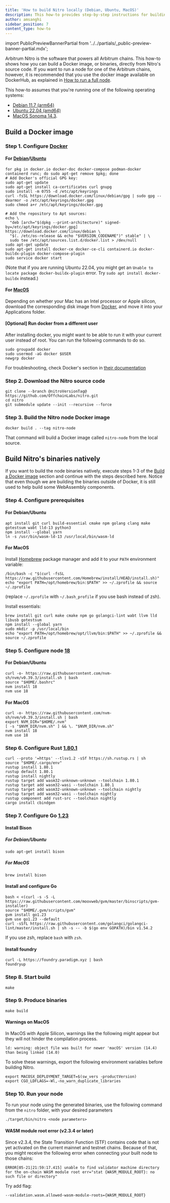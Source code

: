 ```yaml
---
title: 'How to build Nitro locally (Debian, Ubuntu, MacOS)'
description: This how-to provides step-by-step instructions for building Nitro locally using Docker on Debian, Ubuntu, or MacOS.
author: amsanghi
sidebar_position: 7
content_type: how-to
---
```


import PublicPreviewBannerPartial from '../../partials/_public-preview-banner-partial.mdx';

<PublicPreviewBannerPartial />

Arbitrum Nitro is the software that powers all Arbitrum chains. This how-to shows how you can build a Docker image, or binaries, directly from Nitro's source code. If you want to run a node for one of the Arbitrum chains, however, it is recommended that you use the docker image available on DockerHub, as explained in [How to run a full node](/run-arbitrum-node/03-run-full-node.md).

This how-to assumes that you're running one of the following operating systems:

- [Debian 11.7 (arm64)](https://cdimage.debian.org/cdimage/archive/11.7.0/arm64/iso-cd/debian-11.7.0-arm64-netinst.iso)
- [Ubuntu 22.04 (amd64)](https://releases.ubuntu.com/22.04.2/ubuntu-22.04.2-desktop-amd64.iso)
- [MacOS Sonoma 14.3](https://developer.apple.com/documentation/macos-release-notes/macos-14_3-release-notes).

## Build a Docker image

### Step 1. Configure [Docker](https://docs.docker.com/engine/install)

#### For [Debian](https://docs.docker.com/engine/install/debian)/[Ubuntu](https://docs.docker.com/engine/install/ubuntu)

```shell
for pkg in docker.io docker-doc docker-compose podman-docker containerd runc; do sudo apt-get remove $pkg; done
# Add Docker's official GPG key:
sudo apt-get update
sudo apt-get install ca-certificates curl gnupg
sudo install -m 0755 -d /etc/apt/keyrings
curl -fsSL https://download.docker.com/linux/debian/gpg | sudo gpg --dearmor -o /etc/apt/keyrings/docker.gpg
sudo chmod a+r /etc/apt/keyrings/docker.gpg

# Add the repository to Apt sources:
echo \
  "deb [arch="$(dpkg --print-architecture)" signed-by=/etc/apt/keyrings/docker.gpg] https://download.docker.com/linux/debian \
  "$(. /etc/os-release && echo "$VERSION_CODENAME")" stable" | \
  sudo tee /etc/apt/sources.list.d/docker.list > /dev/null
sudo apt-get update
sudo apt-get install docker-ce docker-ce-cli containerd.io docker-buildx-plugin docker-compose-plugin
sudo service docker start
```

(Note that if you are running Ubuntu 22.04, you might get an `Unable to locate package docker-buildx-plugin` error. Try `sudo apt install docker-buildx` instead.)

#### For [MacOS](https://docs.docker.com/desktop/install/mac-install/)

Depending on whether your Mac has an Intel processor or Apple silicon, download the corresponding disk image from [Docker](https://docs.docker.com/desktop/install/mac-install/), and move it into your Applications folder.

#### [Optional] Run docker from a different user

After installing docker, you might want to be able to run it with your current user instead of root. You can run the following commands to do so.

```shell
sudo groupadd docker
sudo usermod -aG docker $USER
newgrp docker
```

For troubleshooting, check Docker's section in [their documentation](https://docs.docker.com/engine/install/linux-postinstall/#manage-docker-as-a-non-root-user)

### Step 2. Download the Nitro source code

```shell
git clone --branch @nitroVersionTag@ https://github.com/OffchainLabs/nitro.git
cd nitro
git submodule update --init --recursive --force
```

### Step 3. Build the Nitro node Docker image

```shell
docker build . --tag nitro-node
```

That command will build a Docker image called `nitro-node` from the local source.

## Build Nitro's binaries natively

If you want to build the node binaries natively, execute steps 1-3 of the [Build a Docker image](#build-a-docker-image) section and continue with the steps described here. Notice that even though we are building the binaries outside of Docker, it is still used to help build some WebAssembly components.

### Step 4. Configure prerequisites

#### For Debian/Ubuntu

```shell
apt install git curl build-essential cmake npm golang clang make gotestsum wabt lld-13 python3
npm install --global yarn
ln -s /usr/bin/wasm-ld-13 /usr/local/bin/wasm-ld
```

#### For MacOS

Install [Homebrew](https://brew.sh/) package manager and add it to your `PATH` environment variable:

```shell
/bin/bash -c "$(curl -fsSL https://raw.githubusercontent.com/Homebrew/install/HEAD/install.sh)"
echo "export PATH=/opt/homebrew/bin:$PATH" >> ~/.zprofile && source ~/.zprofile
```

(replace `~/.zprofile` with `~/.bash_profile` if you use bash instead of zsh).

Install essentials:

```shell
brew install git curl make cmake npm go golangci-lint wabt llvm lld libusb gotestsum
npm install --global yarn
sudo mkdir -p /usr/local/bin
echo "export PATH=/opt/homebrew/opt/llvm/bin:$PATH" >> ~/.zprofile && source ~/.zprofile
```

### Step 5. Configure node [18](https://github.com/nvm-sh/nvm)

#### For Debian/Ubuntu

```shell
curl -o- https://raw.githubusercontent.com/nvm-sh/nvm/v0.39.3/install.sh | bash
source "$HOME/.bashrc"
nvm install 18
nvm use 18
```

#### For MacOS

```shell
curl -o- https://raw.githubusercontent.com/nvm-sh/nvm/v0.39.3/install.sh | bash
export NVM_DIR="$HOME/.nvm"
[ -s "$NVM_DIR/nvm.sh" ] && \. "$NVM_DIR/nvm.sh"
nvm install 18
nvm use 18
```

### Step 6. Configure Rust [1.80.1](https://www.rust-lang.org/tools/install)

```shell
curl --proto '=https' --tlsv1.2 -sSf https://sh.rustup.rs | sh
source "$HOME/.cargo/env"
rustup install 1.80.1
rustup default 1.80.1
rustup install nightly
rustup target add wasm32-unknown-unknown --toolchain 1.80.1
rustup target add wasm32-wasi --toolchain 1.80.1
rustup target add wasm32-unknown-unknown --toolchain nightly
rustup target add wasm32-wasi --toolchain nightly
rustup component add rust-src --toolchain nightly
cargo install cbindgen
```

### Step 7. Configure Go [1.23](https://github.com/moovweb/gvm)

#### Install Bison

##### For Debian/Ubuntu

```shell
sudo apt-get install bison
```

##### For MacOS

```shell
brew install bison
```

#### Install and configure Go

```shell
bash < <(curl -s -S -L https://raw.githubusercontent.com/moovweb/gvm/master/binscripts/gvm-installer)
source "$HOME/.gvm/scripts/gvm"
gvm install go1.23
gvm use go1.23 --default
curl -sSfL https://raw.githubusercontent.com/golangci/golangci-lint/master/install.sh | sh -s -- -b $(go env GOPATH)/bin v1.54.2
```

If you use zsh, replace `bash` with `zsh`.

#### Install foundry

```shell
curl -L https://foundry.paradigm.xyz | bash
foundryup
```

### Step 8. Start build

```shell
make
```

### Step 9. Produce binaries

```shell
make build
```

#### Warnings on MacOS

In MacOS with Apple Silicon, warnings like the following might appear but they will not hinder the compilation process.

```
ld: warning: object file was built for newer 'macOS' version (14.4) than being linked (14.0)
```

To solve these warnings, export the following environment variables before building Nitro.

```
export MACOSX_DEPLOYMENT_TARGET=$(sw_vers -productVersion)
export CGO_LDFLAGS=-Wl,-no_warn_duplicate_libraries
```

### Step 10. Run your node

To run your node using the generated binaries, use the following command from the `nitro` folder, with your desired parameters

```shell
./target/bin/nitro <node parameters>
```

#### WASM module root error (v2.3.4 or later)

Since v2.3.4, the State Transition Function (STF) contains code that is not yet activated on the current mainnet and testnet chains. Because of that, you might receive the following error when connecting your built node to those chains:

```
ERROR[05-21|21:59:17.415] unable to find validator machine directory for the on-chain WASM module root err="stat {WASM_MODULE_ROOT}: no such file or directory"
```

Try add flag:

```shell
--validation.wasm.allowed-wasm-module-roots={WASM_MODULE_ROOT}
```
